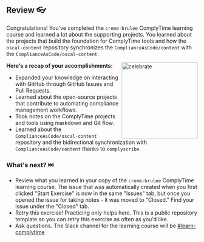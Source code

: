 ## Review 👓

Congratulations! You've completed the `creme-brulee` ComplyTime learning course and learned a lot about the supporting projects. You learned about the projects that build the foundation for ComplyTime tools and how the `oscal-content` repository synchronizes the `ComplianceAsCode/content` with the `ComplianceAsCode/oscal-content`.

<img src="https://octodex.github.com/images/jetpacktocat.png" alt="celebrate" width=200 align=right>

**Here's a recap of your accomplishments:**

- Expanded your knowledge on interacting with GitHub through GitHub Issues and Pull Requests.
- Learned about the open-source projects that contribute to automating compliance management workflows.
- Took notes on the ComplyTime projects and tools using markdown and Git flow.
- Learned about the `ComplianceAsCode/oscal-content` repository and the bidirectional synchronization with `ComplianceAsCode/content` thanks to `complyscribe`.

### What's next? ⏭️

- Review what you learned in your copy of the `creme-brulee` ComplyTime learning course. The issue that was automatically created when you first clicked "Start Exercise" is now in the same "Issues" tab, but once you opened the issue for taking notes - it was moved to "Closed." Find your issue under the "Closed" tab.
- Retry this exercise! Practicing only helps here. This is a public repository template so you can retry this exercise as often as you'd like. 
- Ask questions. The Slack channel for the learning course will be [#learn-complytime](https://redhat.enterprise.slack.com/archives/C093B45QGQM)
